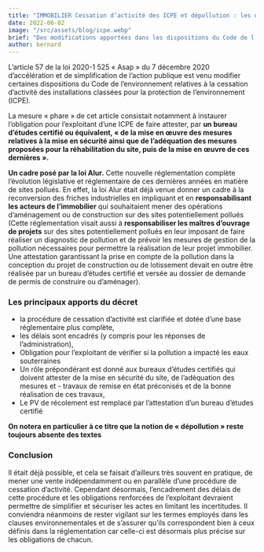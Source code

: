 ```yaml
---
title: "IMMOBILIER Cessation d’activité des ICPE et dépollution : les obligations des industriels renforcées."
date: 2022-06-02
image: "/src/assets/blog/icpe.webp"
brief: "Des modifications apportées dans les dispositions du Code de l’environnement relatives à la cessation d’activité des installations classées pour la protection de l’environnement (ICPE)."
author: bernard
---
```

L’article 57 de la loi 2020-1 525 « Asap » du 7 décembre 2020 d’accélération et de simplification de l’action publique est venu modifier certaines dispositions du Code de l’environnement relatives à la cessation d’activité des installations classées pour la protection de l’environnement (ICPE).

La mesure « phare » de cet article consistait notamment à instaurer l’obligation pour l’exploitant d’une ICPE de faire attester, par **un bureau d’études certifié ou équivalent, « de la mise en œuvre des mesures relatives à la mise en sécurité ainsi que de l’adéquation des mesures proposées pour la réhabilitation du site, puis de la mise en œuvre de ces dernières ».**

**Un cadre posé par la loi Alur.** Cette nouvelle réglementation complète l’évolution législative et réglementaire de ces dernières années en matière de sites pollués. En effet, la loi Alur était déjà venue donner un cadre à la reconversion des friches industrielles en impliquant et en **responsabilisant les acteurs de l’immobilier** qui souhaitaient mener des opérations d’aménagement ou de construction sur des sites potentiellement pollués (Cette réglementation visait aussi à **responsabiliser les maîtres d’ouvrage de projets** sur des sites potentiellement pollués en leur imposant de faire réaliser un diagnostic de pollution et de prévoir les mesures de gestion de la pollution nécessaires pour permettre la réalisation de leur projet immobilier. Une attestation garantissant la prise en compte de la pollution dans la conception du projet de construction ou de lotissement devait en outre être réalisée par un bureau d’études certifié et versée au dossier de demande de permis de construire ou d’aménager).

### Les principaux apports du décret

- la procédure de cessation d’activité est clarifiée et dotée d’une base réglementaire plus complète,
- les délais sont encadrés (y compris pour les réponses de l’administration),
- Obligation pour l’exploitant de vérifier si la pollution a impacté les eaux souterraines
- Un rôle prépondérant est donné aux bureaux d’études certifiés qui doivent attester de la mise en sécurité du site, de l’adéquation des mesures et - travaux de remise en état préconisés et de la bonne réalisation de ces travaux,
- Le PV de récolement est remplacé par l’attestation d’un bureau d’études certifié

**On notera en particulier à ce titre que la notion de « dépollution » reste toujours absente des textes**

### Conclusion

Il était déjà possible, et cela se faisait d’ailleurs très souvent en pratique, de mener une vente indépendamment ou en parallèle d’une procédure de cessation d’activité. Cependant désormais, l’encadrement des délais de cette procédure et les obligations renforcées de l’exploitant devraient permettre de simplifier et sécuriser les actes en limitant les incertitudes. Il conviendra néanmoins de rester vigilant sur les termes employés dans les clauses environnementales et de s’assurer qu’ils correspondent bien à ceux définis dans la réglementation car celle-ci est désormais plus précise sur les obligations de chacun.
